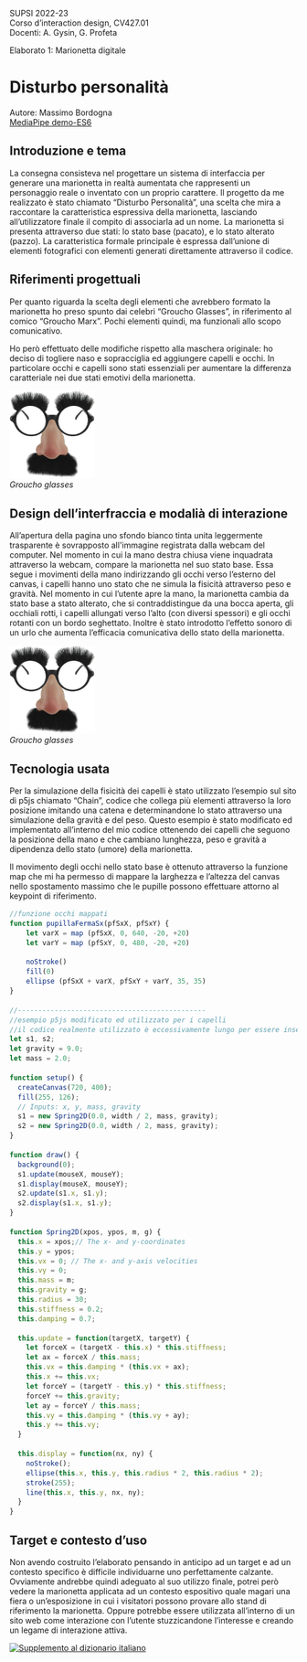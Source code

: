 SUPSI 2022-23  
Corso d’interaction design, CV427.01  
Docenti: A. Gysin, G. Profeta  

Elaborato 1: Marionetta digitale  

# Disturbo personalità
Autore: Massimo Bordogna  
[MediaPipe demo-ES6](https://ixd-supsi.github.io/2023/esempi/mp_hands/es6/1_landmarks)


## Introduzione e tema
La consegna consisteva nel progettare un sistema di interfaccia per generare una marionetta in 
realtà aumentata che rappresenti un personaggio reale o inventato  con un proprio carattere. 
Il progetto da me realizzato è stato chiamato “Disturbo Personalità”, una scelta che mira 
a raccontare la caratteristica espressiva della marionetta, lasciando all’utilizzatore finale 
il compito di associarla ad un nome. 
La marionetta  si presenta attraverso due stati: 
lo stato base (pacato), e lo stato alterato (pazzo). La caratteristica formale principale è 
espressa dall’unione di elementi fotografici con elementi generati direttamente attraverso 
il codice. 


## Riferimenti progettuali
Per quanto riguarda la scelta degli elementi che avrebbero formato la marionetta ho preso 
spunto dai celebri “Groucho Glasses”, in riferimento al comico “Groucho Marx”. Pochi elementi 
quindi, ma funzionali allo scopo comunicativo. 

Ho però effettuato delle modifiche rispetto alla maschera originale: ho deciso di togliere 
naso e sopracciglia ed aggiungere capelli e occhi. In particolare occhi e capelli sono stati 
essenziali per aumentare la differenza caratteriale nei due stati emotivi della marionetta.

[<img src="img_readme/groucho_glasses.jpg" width="150" alt="Groucho glasses">]()
<br>
<i>Groucho glasses </i>
<br>



## Design dell’interfraccia e modalià di interazione
All’apertura della pagina uno sfondo bianco tinta unita leggermente trasparente è sovrapposto all'immagine 
registrata dalla webcam del computer. Nel momento in cui la mano destra chiusa viene inquadrata 
attraverso la webcam, compare la marionetta nel suo stato base. Essa segue i movimenti della mano indirizzando 
gli occhi verso l’esterno del canvas, i capelli hanno uno stato che ne simula la fisicità attraverso peso 
e gravità. Nel momento in cui l’utente apre la mano, la marionetta cambia da stato base a stato 
alterato, che si contraddistingue da una bocca aperta, gli occhiali rotti, i capelli allungati verso l’alto 
(con diversi spessori) e gli occhi rotanti con un bordo seghettato. Inoltre è stato introdotto l’effetto 
sonoro di un urlo che aumenta l’efficacia comunicativa dello stato della marionetta.

[<img src="img_readme/groucho_glasses.jpg" width="150" alt="Groucho glasses">]()
<br>
<i>Groucho glasses </i>
<br>


## Tecnologia usata
Per la simulazione della fisicità dei capelli è stato utilizzato l’esempio sul sito di p5js chiamato “Chain”, 
codice che collega più elementi attraverso la loro posizione imitando una catena e 
determinandone lo stato attraverso una simulazione della gravità e del peso. Questo esempio è 
stato modificato ed implementato all’interno del mio codice ottenendo dei capelli che seguono 
la posizione della mano e che cambiano lunghezza, peso e gravità a dipendenza dello stato (umore) della marionetta.

Il movimento degli occhi nello stato base è ottenuto attraverso la funzione map che mi ha permesso 
di mappare la larghezza e l’altezza del canvas nello spostamento massimo che le pupille possono 
effettuare attorno al keypoint di riferimento.


```JavaScript
//funzione occhi mappati
function pupillaFermaSx(pfSxX, pfSxY) {
	let varX = map (pfSxX, 0, 640, -20, +20)
    let varY = map (pfSxY, 0, 480, -20, +20)

	noStroke()
	fill(0)
	ellipse (pfSxX + varX, pfSxY + varY, 35, 35)
}

//----------------------------------------------
//esempio p5js modificato ed utilizzato per i capelli
//il codice realmente utilizzato è eccessivamente lungo per essere inserito
let s1, s2;
let gravity = 9.0;
let mass = 2.0;

function setup() {
  createCanvas(720, 400);
  fill(255, 126);
  // Inputs: x, y, mass, gravity
  s1 = new Spring2D(0.0, width / 2, mass, gravity);
  s2 = new Spring2D(0.0, width / 2, mass, gravity);
}

function draw() {
  background(0);
  s1.update(mouseX, mouseY);
  s1.display(mouseX, mouseY);
  s2.update(s1.x, s1.y);
  s2.display(s1.x, s1.y);
}

function Spring2D(xpos, ypos, m, g) {
  this.x = xpos;// The x- and y-coordinates
  this.y = ypos;
  this.vx = 0; // The x- and y-axis velocities
  this.vy = 0;
  this.mass = m;
  this.gravity = g;
  this.radius = 30;
  this.stiffness = 0.2;
  this.damping = 0.7;

  this.update = function(targetX, targetY) {
    let forceX = (targetX - this.x) * this.stiffness;
    let ax = forceX / this.mass;
    this.vx = this.damping * (this.vx + ax);
    this.x += this.vx;
    let forceY = (targetY - this.y) * this.stiffness;
    forceY += this.gravity;
    let ay = forceY / this.mass;
    this.vy = this.damping * (this.vy + ay);
    this.y += this.vy;
  }

  this.display = function(nx, ny) {
    noStroke();
    ellipse(this.x, this.y, this.radius * 2, this.radius * 2);
    stroke(255);
    line(this.x, this.y, nx, ny);
  }
}
```

## Target e contesto d’uso
Non avendo costruito l’elaborato pensando in anticipo ad un target e ad un contesto specifico è 
difficile individuarne uno perfettamente calzante. Ovviamente andrebbe quindi adeguato al suo utilizzo 
finale, potrei però vedere la marionetta applicata ad un contesto espositivo quale magari una fiera 
o un’esposizione in cui i visitatori possono provare allo stand di riferimento la marionetta. 
Oppure potrebbe essere utilizzata all’interno di un sito web come interazione con l’utente stuzzicandone 
l’interesse e creando un legame di interazione attiva.

[<img src="doc/munari.jpg" width="300" alt="Supplemento al dizionario italiano">]()
